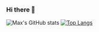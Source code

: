 ### Hi there 👋

<!--
**1nv8rzim/1nv8rZim** is a ✨ _special_ ✨ repository because its `README.md` (this file) appears on your GitHub profile.

Here are some ideas to get you started:

- 🔭 I’m currently working on ...
- 🌱 I’m currently learning ...
- 👯 I’m looking to collaborate on ...
- 🤔 I’m looking for help with ...
- 💬 Ask me about ...
- 📫 How to reach me: ...
- 😄 Pronouns: ...
- ⚡ Fun fact: ...
-->

![Max's GitHub stats](https://github-readme-stats.vercel.app/api?username=1nv8rZim&show_icons=true&theme=radical)
[![Top Langs](https://github-readme-stats.vercel.app/api/top-langs/?username=1nv8rZim)](https://github.com/anuraghazra/github-readme-stats)
